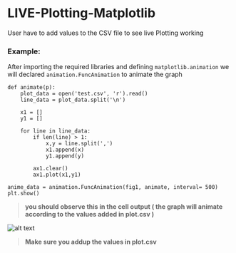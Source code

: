 # LIVE-Plotting-Matplotlib
User have to add values to the CSV file to see live Plotting working

### Example:
After importing the required libraries and defining `matplotlib.animation` we 
will declared `animation.FuncAnimation` to animate the graph
```
def animate(p):
    plot_data = open('test.csv', 'r').read()
    line_data = plot_data.split('\n')

    x1 = []
    y1 = []

    for line in line_data:
        if len(line) > 1:
            x,y = line.split(',')
            x1.append(x)
            y1.append(y)

        ax1.clear()
        ax1.plot(x1,y1)

anime_data = animation.FuncAnimation(fig1, animate, interval= 500)
plt.show()

```
> **you should observe this in the cell output ( the graph will animate according to
the values added in plot.csv )**

![alt text](https://user-images.githubusercontent.com/51887422/63293935-c0894900-c2e6-11e9-9738-b3761026eda4.JPG)

> **Make sure you addup the values in plot.csv**
